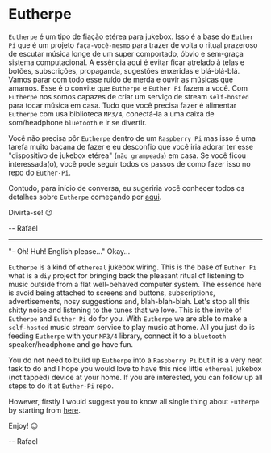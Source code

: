 # Eutherpe

`Eutherpe` é um tipo de fiação etérea para jukebox. Isso é a base do `Euther Pi` que é um projeto `faça-você-mesmo` para
trazer de volta o ritual prazeroso de escutar música longe de um super comportado, óbvio e sem-graça sistema computacional.
A essência aqui é evitar ficar atrelado à telas e botões, subscrições, propaganda, sugestões enxeridas e blá-blá-blá. Vamos
parar com todo esse ruído de merda e ouvir as músicas que amamos. Esse é o convite que `Eutherpe` e `Euther Pi` fazem
a você. Com `Eutherpe` nos somos capazes de criar um serviço de stream `self-hosted` para tocar música em casa. Tudo que
você precisa fazer é alimentar `Eutherpe` com usa biblioteca `MP3/4`, conectá-la a uma caixa de som/headphone `bluetooth`
e ir se divertir.

Você não precisa pôr `Eutherpe` dentro de um `Raspberry Pi` mas isso é uma tarefa muito bacana de fazer e eu desconfio que
você iria adorar ter esse "dispositivo de jukebox etérea" (`não grampeada`) em casa. Se você ficou interessada(o), você pode
seguir todos os passos de como fazer isso no repo do `Euther-Pi`.

Contudo, para início de conversa, eu sugeriria você conhecer todos os detalhes sobre `Eutherpe` começando por [aqui]().

Divirta-se! :wink:

-- Rafael

---

"- Oh! Huh! English please..." Okay...

`Eutherpe` is a kind of `ethereal` jukebox wiring. This is the base of `Euther Pi` what is a `diy` project for bringing back
the pleasant ritual of listening to music outside from a flat well-behaved computer system. The essence here is avoid being
attached to screens and buttons, subscriptions, advertisements, nosy suggestions and, blah-blah-blah. Let's stop all this shitty
noise and listening to the tunes that we love. This is the invite of `Eutherpe` and `Euther Pi`  do for you. With `Eutherpe` we are
able to make a `self-hosted` music stream service to play music at home. All you just do is feeding `Eutherpe` with your
`MP3/4` library, connect it to a `bluetooth` speaker/headphone and go have fun.

You do not need to build up `Eutherpe` into a `Raspberry Pi` but it is a very neat task to do and I hope you would love to have
this nice little `ethereal` jukebox (not tapped) device at your home. If you are interested, you can follow up all steps to do it
at `Euther-Pi` repo.

However, firstly I would suggest you to know all single thing about `Eutherpe` by starting from [here]().

Enjoy! :wink:

-- Rafael
